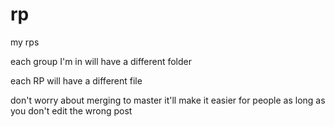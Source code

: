 # rp
my rps

each group I'm in will have a different folder

each RP will have a different file

don't worry about merging to master it'll make it easier for people as long as you don't edit the wrong post
